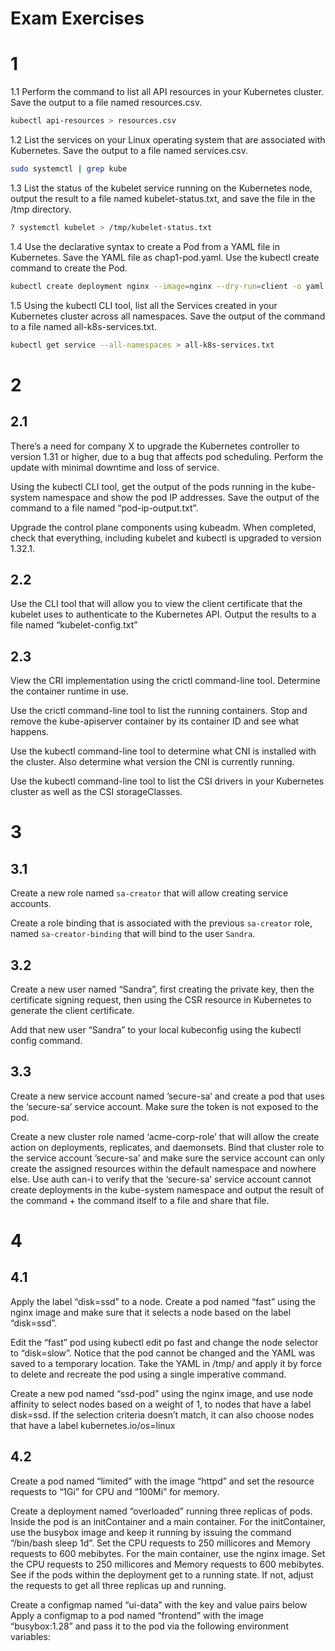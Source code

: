 # Exam Exercises

# 1

1.1 Perform the command to list all API resources in your Kubernetes cluster. Save the output to a file named resources.csv.

```bash
kubectl api-resources > resources.csv
```

1.2 List the services on your Linux operating system that are associated with Kubernetes. Save the output to a file named services.csv.

```bash
sudo systemctl | grep kube
```

1.3 List the status of the kubelet service running on the Kubernetes node, output the result to a file named kubelet-status.txt, and save the file in the /tmp directory.

```bash
? systemctl kubelet > /tmp/kubelet-status.txt
```

1.4 Use the declarative syntax to create a Pod from a YAML file in Kubernetes. Save the YAML file as chap1-pod.yaml. Use the kubectl create command to create the Pod.

```bash
kubectl create deployment nginx --image=nginx --dry-run=client -o yaml
```

1.5 Using the kubectl CLI tool, list all the Services created in your Kubernetes cluster across all namespaces. Save the output of the command to a file named all-k8s-services.txt.

```bash
kubectl get service --all-namespaces > all-k8s-services.txt
```

# 2 

## 2.1

There’s a need for company X to upgrade the Kubernetes controller to version 1.31 or higher, due to a bug that affects pod scheduling. Perform the update with minimal downtime and loss of service.

Using the kubectl CLI tool, get the output of the pods running in the kube-system namespace and show the pod IP addresses. Save the output of the command to a file named “pod-ip-output.txt”.

Upgrade the control plane components using kubeadm. When completed, check that everything, including kubelet and kubectl is upgraded to version 1.32.1.

## 2.2

Use the CLI tool that will allow you to view the client certificate that the kubelet uses to authenticate to the Kubernetes API. Output the results to a file named “kubelet-config.txt”

## 2.3

View the CRI implementation using the crictl command-line tool. Determine the container runtime in use.

Use the crictl command-line tool to list the running containers. Stop and remove the kube-apiserver container by its container ID and see what happens.

Use the kubectl command-line tool to determine what CNI is installed with the cluster. Also determine what version the CNI is currently running.

Use the kubectl command-line tool to list the CSI drivers in your Kubernetes cluster as well as the CSI storageClasses.

# 3

## 3.1 

Create a new role named `sa-creator` that will allow creating service accounts.

Create a role binding that is associated with the previous `sa-creator` role, named `sa-creator-binding` that will bind to the user `Sandra`.

## 3.2

Create a new user named “Sandra”, first creating the private key, then the certificate signing request, then using the CSR resource in Kubernetes to generate the client certificate.

Add that new user “Sandra” to your local kubeconfig using the kubectl config command.


## 3.3

Create a new service account named ’secure-sa’ and create a pod that uses the ‘secure-sa’ service account. Make sure the token is not exposed to the pod.

Create a new cluster role named ‘acme-corp-role’ that will allow the create action on deployments, replicates, and daemonsets. Bind that cluster role to the service account ’secure-sa’ and make sure the service account can only create the assigned resources within the default namespace and nowhere else. Use auth can-i to verify that the ‘secure-sa’ service account cannot create deployments in the kube-system namespace and output the result of the command + the command itself to a file and share that file.

# 4

## 4.1

Apply the label “disk=ssd” to a node. Create a pod named “fast” using the nginx image and make sure that it selects a node based on the label “disk=ssd”.

Edit the “fast” pod using kubectl edit po fast and change the node selector to “disk=slow”. Notice that the pod cannot be changed and the YAML was saved to a temporary location. Take the YAML in /tmp/ and apply it by force to delete and recreate the pod using a single imperative command.

Create a new pod named “ssd-pod” using the nginx image, and use node affinity to select nodes based on a weight of 1, to nodes that have a label disk=ssd. If the selection criteria doesn’t match, it can also choose nodes that have a label kubernetes.io/os=linux

## 4.2

Create a pod named “limited” with the image “httpd” and set the resource requests to “1Gi” for CPU and “100Mi” for memory.

Create a deployment named “overloaded” running three replicas of pods. Inside the pod is an initContainer and a main container. For the initContainer, use the busybox image and keep it running by issuing the command “/bin/bash sleep 1d”. Set the CPU requests to 250 millicores and Memory requests to 600 mebibytes. For the main container, use the nginx image. Set the CPU requests to 250 millicores and Memory requests to 600 mebibytes. See if the pods within the deployment get to a running state. If not, adjust the requests to get all three replicas up and running.

Create a configmap named “ui-data” with the key and value pairs below Apply a configmap to a pod named “frontend” with the image “busybox:1.28” and pass it to the pod via the following environment variables: